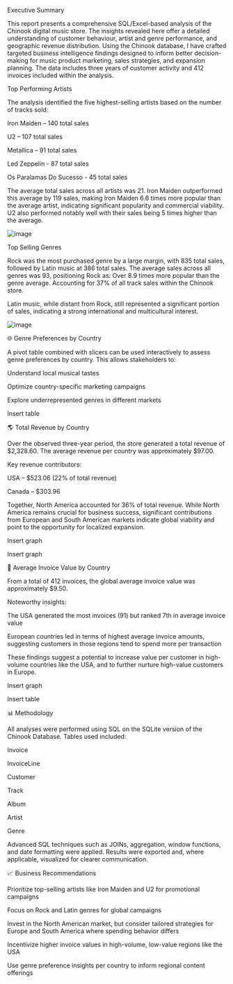 Executive Summary

This report presents a comprehensive SQL/Excel-based analysis of the Chinook digital music store. The insights revealed here offer a detailed understanding of customer behaviour, artist and genre performance, and geographic revenue distribution. Using the Chinook database, I have crafted targeted business intelligence findings designed to inform better decision-making for music product marketing, sales strategies, and expansion planning. The data includes three years of customer activity and 412 invoices included within the analysis. 

 Top Performing Artists

The analysis identified the five highest-selling artists based on the number of tracks sold:

Iron Maiden – 140 total sales

U2 – 107 total sales

Metallica – 91 total sales

Led Zeppelin - 87 total sales 

Os Paralamas Do Sucesso - 45 total sales 

The average total sales across all artists was 21. Iron Maiden outperformed this average by 119 sales, making Iron Maiden 6.6 times more popular than the average artist, indicating significant popularity and commercial viability. U2 also performed notably well with their sales being 5 times higher than the average. 

![image](https://github.com/user-attachments/assets/1760d40e-b903-4ffb-b5b7-9aeb0b5033e5)





Top Selling Genres

Rock was the most purchased genre by a large margin, with 835 total sales, followed by Latin music at 386 total sales. The average sales across all genres was 93, positioning Rock as:
Over 8.9 times more popular than the genre average.
Accounting for 37% of all track sales within the Chinook store.

Latin music, while distant from Rock, still represented a significant portion of sales, indicating a strong international and multicultural interest.

![image](https://github.com/user-attachments/assets/49e4cb91-4afa-4eea-bd8c-409b7b412762)


🌐 Genre Preferences by Country

A pivot table combined with slicers can be used interactively to assess genre preferences by country. This allows stakeholders to:

Understand local musical tastes

Optimize country-specific marketing campaigns

Explore underrepresented genres in different markets

Insert table

🌎 Total Revenue by Country

Over the observed three-year period, the store generated a total revenue of $2,328.60. The average revenue per country was approximately $97.00.

Key revenue contributors:

USA – $523.06 (22% of total revenue)

Canada – $303.96

Together, North America accounted for 36% of total revenue. While North America remains crucial for business success, significant contributions from European and South American markets indicate global viability and point to the opportunity for localized expansion.

Insert graph

Insert graph

📅 Average Invoice Value by Country

From a total of 412 invoices, the global average invoice value was approximately $9.50.

Noteworthy insights:

The USA generated the most invoices (91) but ranked 7th in average invoice value

European countries led in terms of highest average invoice amounts, suggesting customers in those regions tend to spend more per transaction

These findings suggest a potential to increase value per customer in high-volume countries like the USA, and to further nurture high-value customers in Europe.

Insert graph

Insert table

📊 Methodology

All analyses were performed using SQL on the SQLite version of the Chinook Database. Tables used included:

Invoice

InvoiceLine

Customer

Track

Album

Artist

Genre

Advanced SQL techniques such as JOINs, aggregation, window functions, and date formatting were applied. Results were exported and, where applicable, visualized for clearer communication.

📈 Business Recommendations

Prioritize top-selling artists like Iron Maiden and U2 for promotional campaigns

Focus on Rock and Latin genres for global campaigns

Invest in the North American market, but consider tailored strategies for Europe and South America where spending behavior differs

Incentivize higher invoice values in high-volume, low-value regions like the USA

Use genre preference insights per country to inform regional content offerings


